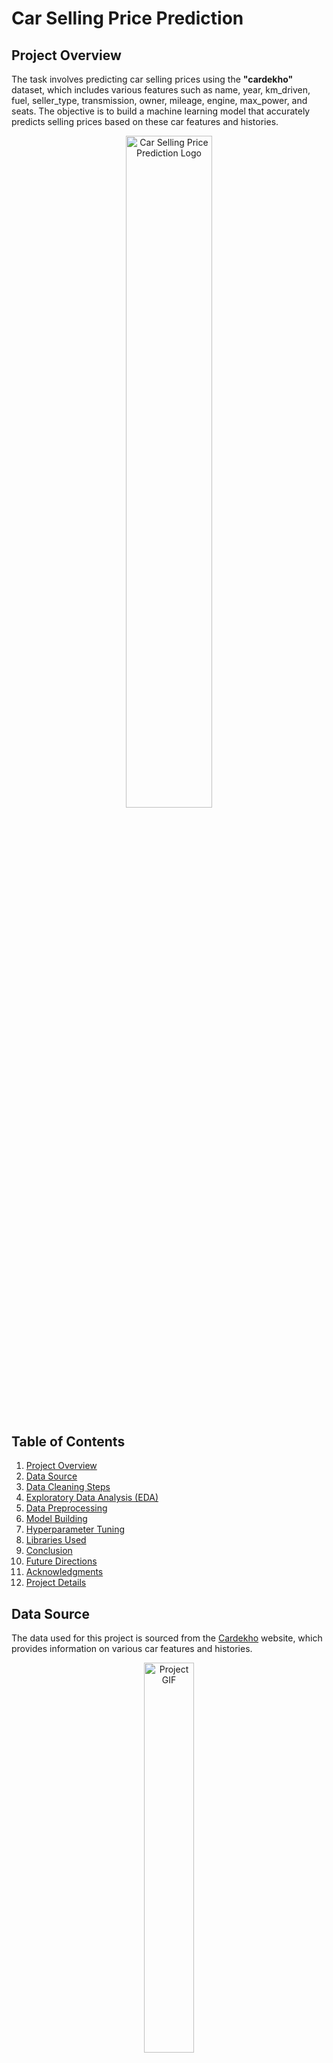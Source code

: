 # Car Selling Price Prediction

## Project Overview

The task involves predicting car selling prices using the **"cardekho"** dataset, which includes various features such as name, year, km_driven, fuel, seller_type, transmission, owner, mileage, engine, max_power, and seats. The objective is to build a machine learning model that accurately predicts selling prices based on these car features and histories.

<p align="center">
  <img src="https://images.yourstory.com/cs/wordpress/2014/08/CarDekho_FeaturedImage_YS.png?mode=crop&crop=faces&ar=2%3A1&format=auto&w=1920&q=75" alt="Car Selling Price Prediction Logo" width="52.5%" />
</p>

## Table of Contents
1. [Project Overview](#project-overview)
2. [Data Source](#data-source)
3. [Data Cleaning Steps](#data-cleaning-steps)
4. [Exploratory Data Analysis (EDA)](#exploratory-data-analysis-eda)
5. [Data Preprocessing](#data-preprocessing)
6. [Model Building](#model-building)
7. [Hyperparameter Tuning](#hyperparameter-tuning)
8. [Libraries Used](#libraries-used)
9. [Conclusion](#conclusion)
10. [Future Directions](#future-directions)
11. [Acknowledgments](#acknowledgments)
12. [Project Details](#project-details)

## Data Source

The data used for this project is sourced from the [Cardekho](https://www.cardekho.com) website, which provides information on various car features and histories.

<p align="center">
  <img src="https://mir-s3-cdn-cf.behance.net/project_modules/max_1200/c8684078684029.5cac4a000c7e1.gif" alt="Project GIF" width="40%" />
</p>

## Data Cleaning Steps

Data cleaning involved:
- Handling missing values.
- Correcting data types.
- Addressing outliers.
- Standardizing feature formats, such as converting all mileage units to km/l.

<p align="center">
  <img src="https://www.business2community.com/wp-content/uploads/2020/01/analyze-gif.gif" alt="Data Cleaning GIF" width="40%" />
</p>

## Exploratory Data Analysis (EDA)

The EDA involved:
- Analyzing relationships between features and the target variable (selling price).
- Using visualizations to identify patterns, such as correlations between mileage, year, and price.
- Exploring distributions of categorical variables like fuel type and transmission.

## Data Preprocessing

Steps in data preprocessing:
- Encoding categorical variables (fuel, seller_type, transmission, owner).
- Scaling numerical features (km_driven, mileage, engine, max_power) using standard scaling techniques.
- Splitting the data into training and testing sets.

## Model Building

- A **RandomForestRegressor** was used to build the predictive model.
- The model was trained using the processed dataset, and its performance was evaluated with metrics like R-squared and Mean Squared Error.

<p align="center">
  <img src="https://i0.wp.com/innovationyourself.com/wp-content/uploads/2023/10/Random-Forest-Regression.png?fit=1200%2C600&ssl=1" alt="Random Forest Model" width="50%" />
</p>

## Hyperparameter Tuning

Hyperparameter tuning was performed to optimize model performance, adjusting parameters such as:
- Number of estimators.
- Maximum depth of trees.
- Minimum samples split.

## Libraries Used

- **NumPy**: For numerical operations.
- **Pandas**: For data manipulation.
- **Matplotlib**: For visualizations.
- **Seaborn**: For advanced plotting.
- **Scikit-Learn**: For machine learning model building and evaluation.

## Conclusion

The project successfully built a predictive model for car selling prices, providing insights into key factors that influence pricing. The model can be further refined for even better performance.

## Future Directions

- Implement more complex models like **Gradient Boosting** or **XGBoost**.
- Use more advanced feature engineering techniques to capture non-linear relationships.
- Integrate additional data sources for richer insights.

## Acknowledgments

- Thanks to [Cardekho](https://www.cardekho.com) for the dataset.
- For more information on libraries used, [click here](#libraries-used).

## Project Details

For more information about the project, please refer to the [Python script](https://github.com/shaikhrnafees/ML-Model-Car-Price-Prediction/blob/main/car_predict.py).

